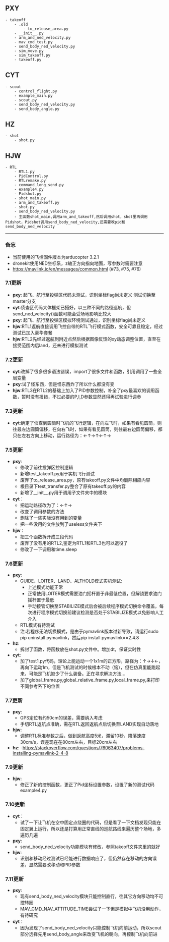 ## PXY ##
    - takeoff
        - .old
            - to_release_area.py
        - __init__.py
        - arm_and_ned_velocity.py
        - mav_cmd_test.py
        - send_body_ned_velocity.py
        - sim_move.py
        - sim_takeoff.py
        - takeoff.py 
## CYT ##
    - scout
        - control_flight.py
        - example_main.py
        - scout.py
        - send_body_ned_velocity.py
        - send_body_angle.py
##  HZ ##
    - shot
        - shot.py
##  HJW ##
    - RTL
        - RTL1.py
        - PidControl.py
        - RTLremake.py
        - command_long_send.py
        - example4.py
        - Pidshot.py
        - shot_main.py
        - arm_and_takeoff.py
        - shot.py
        - send_body_ned_velocity.py
        - 主函数shot_main,调用arm_and_takeoff,然后调用shot，shot里再调用Pidshot，Pidshot调用send_body_ned_velocity,还需要改pid和send_body_ned_velocity
 ---
 ### 备忘 ###
 - 当前使用的飞控固件版本为arducopter 3.2.1
 - dronekit使用NED坐标系，z轴正方向指向地面，写参数时需要注意
 - https://mavlink.io/en/messages/common.html (#73, #75, #76)

 ### 7.1更新 ###
 - **pxy**: 起飞、航行至投弹区代码未测试，识别坐标flag尚未定义 测试切换至master分支
 - **cyt**:侦查区代码大体框架已搭好，以三种不同的路径巡航，但send_ned_velocity()函数可能会受场地影响比较大
 - **pxy**: 起飞、航行至投弹区模拟环境测试通过，识别坐标flag尚未定义
 - **hjw**:RTL1返航直接调用飞控自带的RTL飞行模式函数，安全可靠且稳定，经过测试已加入豪华套餐
 - **hjw**:RTL2先经过返航到附近点然后根据图像反馈的xy动态调整位置，直至在接受范围内后land，还未进行模拟测试
 ### 7.2更新 ###
 - **cyt**:改掉了很多很多语法错误，import了很多文件和函数，引用调用了一些全局变量
 - **pxy**:试了怪东西，但是怪东西炸了所以什么都没有变
 - **hjw**:RTL3在RTL2的基础上加入了PID参数控制，补全了pxy最喜欢的调用函数，暂时没有报错，不过必要的P,I,D参数显然还得再试验进行调参
 ### 7.3更新 ###
 - **cyt**:确定了侦查到圆筒时飞机的飞行逻辑，在向左飞时，如果有看见圆筒，则往最左边圆筒偏移，在向右飞时，如果有看见圆筒，则往最右边圆筒偏移，都只在左右方向上移动，运行路径为：←↑→↑←↑→
 ### 7.5更新 ###
 - **pxy**:
    - 修改了前往投弹区控制逻辑
    - 新增test_takeoff.py用于实机飞行测试
    - 废弃了to_release_area.py，原有takeoff.py文件中均删除相应内容
    - 根目录下test_transfer.py整合了原有takeoff.py的内容
    - 新增了__init__.py用于调用子文件夹中的模块
 - **cyt**：
    - 把运动路径改为了：←↑→
    - 改变了调用参数的方法
    - 删除了一些实际没有用到的变量
    - 把一些没用的文件放到了useless文件夹下
 - **hjw**：
    - 把三个函数拆开成三段代码
    - 废弃了没有用的RTL2,鉴定为RTL1和RTL3也可以退役了
    - 修改了一下调用和time.sleep
### 7.6更新 ###
- **pxy**:
    - GUIDE、LOITER、LAND、ALTHOLD模式实机测试:
        - 上述模式功能正常
        - 正常使用LOITER模式需要油门摇杆置于非最低位置，但解锁要求油门摇杆置于最低
        - 手动接管切换至STABILIZE模式后会被后续程序模式切换命令覆盖，每次进行程序模式切换前建议检测是否处于STABILIZE模式以免影响人工介入
    - RTL模式有待测试
    - 注:若程序无法切换模式，是由于pymavlink版本过新导致，请运行sudo pip uninstall pymavlink，然后pip install pymavlink==2.4.8
- **hz**:
    - 拆封了函数，将函数放在shot.py文件中。增加dt，保证实时性
- **cyt**:
    - 加了test1.py代码，理论上能运动一个1x1m的正方形，路径为：↑→↓←，再向下运动1m，但是飞机测试的时候根本不动（恼），但在仿真里能跑起来，可能是飞机缺少了什么装备。正在寻求解决方法...
    - 加了global_frame.py,global_relative_frame.py,local_frame.py,来打印不同参考系下的位置
### 7.7更新 ###
- **pxy**:
    - GPS定位有约50cm的误差，需要纳入考虑
    - 手切RTL返航点准确，需在RTL返回返航点后切换至LAND实现自动落地
- **hjw**:
    - 调整RTL标准参数之后，做到返航高度5米，滞留10秒，降落速度30cm/s，误差现在在80cm左右，目标20cm左右
- **hz**:
    -https://stackoverflow.com/questions/76063407/problems-installing-pymavlink-2-4-8
### 7.9更新 ###
- **hjw**:
    - 修正了新的控制函数，更正了Pid坐标设置参数，设置了新的测试代码example4.py
### 7.10更新 ###
- **cyt**：
    - 试了一下让飞机在空中固定点绕圈的代码，但是看了一下文档发现只能在固定翼上运行，所以还是打算用正常直线的巡航路线来遍历整个场地，多遍历几遍
- **pxy**:
    - send_body_ned_velocity功能模块有修改，参照takeoff文件夹里的就好
- **hjw**:
    - 识别和移动经过测试已经能进行数据响应了，但仍然存在移动的方向误差，显然需要改移动和PID参数
### 7.11更新 ###
- **pxy**:
    - 现有send_body_ned_velocity模块只能控制直行，往其它方向移动均不可控转圈
    - MAV_CMD_NAV_ATTITUDE_TIME尝试了一下但是模拟中飞机没用动作，有待研究
- **cyt**：
    - 因为发现了send_body_ned_velocity只能控制飞机向前运动，所以scout部分选择先用send_body_angle来改变飞机的朝向，再控制飞机向前进
